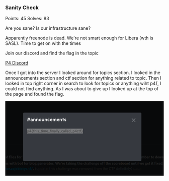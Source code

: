 ### Sanity Check

Points: 45
Solves: 83

Are you sane? Is our infrastructure sane?

Apparently freenode is dead. We're not smart enough for Libera (wth is SASL). Time to get on with the times

Join our discord and find the flag in the topic

[P4 Discord](https://discord.gg/mXMKzCh5Zu)

Once I got into the server I looked around for topics section. I looked in the announcements section and ctf section for anything related to topic. Then I looked in top right corner in search to look for topics or anything wiht p4{, I could not find anything. As I was about to give up I looked up at the top of the page and found the flag.

![flag Announcement Image](https://github.com/Infinit3i/CTF-Writeups-from-Infinit3i/blob/main/2022-11-05-p4/Sanity%20Check/Screenshot_announcements_flag.png)
